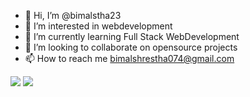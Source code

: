 - 👋 Hi, I’m @bimalstha23
- 👀 I’m interested in webdevelopment
- 🌱 I’m currently learning Full Stack WebDevelopment
- 💞️ I’m looking to collaborate on opensource projects
- 📫 How to reach me bimalshrestha074@gmail.com

<!---![](https://github-readme-stats.vercel.app/api?username=bimalstha23&theme=dark&hide_border=false&include_all_commits=true&count_private=true)&nbsp; &nbsp; --->
![](https://github-readme-streak-stats.herokuapp.com/?user=bimalstha23&theme=dark&hide_border=false)
![](https://github-readme-stats.vercel.app/api/top-langs/?username=bimalstha23&theme=dark&hide_border=false&include_all_commits=true&count_private=true&layout=compact)
<!---![](https://github-profile-trophy.vercel.app/?username=bimalstha23&theme=discord&no-frame=false&no-bg=true&margin-w=4)  --->
<!---[![An image of @bimalstha23's Holopin badges, which is a link to view their full Holopin profile](https://holopin.me/bimalstha23)](https://holopin.io/@bimalstha23)
<!---
bimalstha23/bimalstha23 is a ✨ special ✨ repository because its `README.md` (this file) appears on your GitHub profile.
You can click the Preview link to take a look at your changes.
<!---
<a href="https://github.com/Meghna-DAS/github-profile-views-counter"><img src="https://komarev.com/ghpvc/?username=bimalstha23"></a>
<a href="https://github.com/bimalstha23?tab=followers"><img src="https://img.shields.io/github/followers/bimalstha23?label=Followers&style=social" alt="GitHub Badge"></a>
